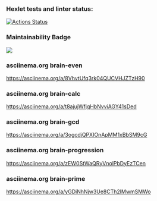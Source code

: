 ### Hexlet tests and linter status:
[![Actions Status](https://github.com/Ludmila398/php-project-45/workflows/hexlet-check/badge.svg)](https://github.com/Ludmila398/php-project-45/actions)

### Maintainability Badge
<a href="https://codeclimate.com/github/Ludmila398/php-project-45/maintainability"><img src="https://api.codeclimate.com/v1/badges/1270507d5871b4b99be6/maintainability" /></a>

### asciinema.org brain-even
https://asciinema.org/a/8VhvtUfq3rk04QUCVHJZTzH90

### asciinema.org brain-calc
https://asciinema.org/a/t8ajujWfjqHbNvviAGY41sDed

### asciinema.org brain-gcd
https://asciinema.org/a/3ogcdjQPXIOnApMM1xBbSM9cG

### asciinema.org brain-progression
https://asciinema.org/a/zEW0StWaQRyVnolPbDyEzTCen

### asciinema.org brain-prime
https://asciinema.org/a/yGDiNhNjw3Ue8CTh2lMwmSMWo
